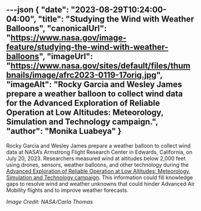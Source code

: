 ---json
{
  "date": "2023-08-29T10:24:00-04:00",
  "title": "Studying the Wind with Weather Balloons",
  "canonicalUrl": "https://www.nasa.gov/image-feature/studying-the-wind-with-weather-balloons",
  "imageUrl": "https://www.nasa.gov/sites/default/files/thumbnails/image/afrc2023-0119-17orig.jpg",
  "imageAlt": "Rocky Garcia and Wesley James prepare a weather balloon to collect wind data for the Advanced Exploration of Reliable Operation at Low Altitudes: Meteorology, Simulation and Technology campaign.",
  "author": "Monika Luabeya"
}
---

Rocky Garcia and Wesley James prepare a weather balloon to collect wind data at NASA’s Armstrong Flight Research Center in Edwards, California, on July 20, 2023. Researchers measured wind at altitudes below 2,000 feet using drones, sensors, weather balloons, and other technology during the [Advanced Exploration of Reliable Operation at Low Altitudes: Meteorology, Simulation and Technology campaign](https://www.nasa.gov/feature/nasa-armstrong-supports-wind-study). This information could fill knowledge gaps to resolve wind and weather unknowns that could hinder Advanced Air Mobility flights and to improve weather forecasts.

_Image Credit: NASA/Carla Thomas_
